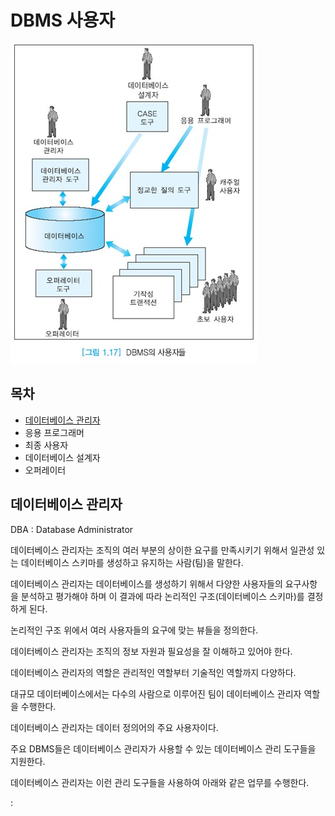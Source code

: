 # DBMS 사용자

![dbmsusers](./image/dbmsusers.jpg)

## 목차

- [데이터베이스 관리자](#데이터베이스-관리자)
- 응용 프로그래머
- 최종 사용자
- 데이터베이스 설계자
- 오퍼레이터



## 데이터베이스 관리자

DBA : Database Administrator

데이터베이스 관리자는 조직의 여러 부분의 상이한 요구를 만족시키기 위해서 일관성 있는 데이터베이스 스키마를 생성하고 유지하는 사람(팀)을 말한다.

데이터베이스 관리자는 데이터베이스를 생성하기 위해서 다양한 사용자들의 요구사항을 분석하고 평가해야 하며 이 결과에 따라 논리적인 구조(데이터베이스 스키마)를 결정하게 된다.

논리적인 구조 위에서 여러 사용자들의 요구에 맞는 뷰들을 정의한다.

데이터베이스 관리자는 조직의 정보 자원과 필요성을 잘 이해하고 있어야 한다.

데이터베이스 관리자의 역할은 관리적인 역할부터 기술적인 역할까지 다양하다.

대규모 데이터베이스에서는 다수의 사람으로 이루어진 팀이 데이터베이스 관리자 역할을 수행한다.

데이터베이스 관리자는 데이터 정의어의 주요 사용자이다.



주요 DBMS들은 데이터베이스 관리자가 사용할 수 있는 데이터베이스 관리 도구들을 지원한다.

데이터베이스 관리자는 이런 관리 도구들을 사용하여 아래와 같은 업무를 수행한다.



:
